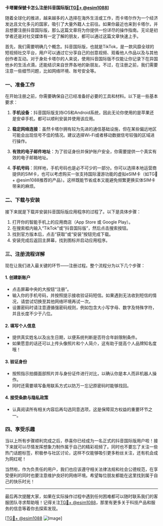 **卡塔爾保號卡怎么注册抖音国际版[[TG💪+ @esim1088](https://t.me/s/esim1088)]**

随着全球化的推进，越来越多的人选择在海外生活或工作，而卡塔尔作为一个经济发达且文化多元的国家，吸引了大量外籍人士前往。如果你最近也来到卡塔尔，并且想要注册抖音国际版，那么这篇文章将为你提供一份详尽的操作指南。无论是初学者还是对社交媒体有一定了解的朋友，都可以通过这篇文章快速上手。

首先，我们需要明确几个概念。抖音国际版，也就是TikTok，是一款风靡全球的短视频社交平台，用户可以通过它分享自己的创意视频、观看他人作品以及与其他创作者互动。对于身处卡塔尔的人来说，使用抖音国际版不仅能让你记录下在异国他乡的生活点滴，还能结识来自世界各地的新朋友。不过，在注册之前，我们需要注意一些细节问题，比如网络环境、账号安全等。

### 一、准备工作

在开始注册之前，你需要确保自己已经准备好必要的工具和材料。以下是一些基本要求：

1. **手机设备**：抖音国际版支持iOS和Android系统，因此无论你使用的是苹果还是安卓手机，都可以顺利安装并使用该应用。
   
2. **稳定网络连接**：虽然卡塔尔拥有较为先进的通信基础设施，但在某些偏远地区可能会出现信号不佳的情况。建议选择Wi-Fi或者移动数据信号较强的区域进行操作。

3. **有效的电子邮件地址**：为了验证身份并保护账户安全，你需要提供一个真实有效的电子邮箱地址。

4. **手机号码**：同样地，手机号码也是必不可少的一部分。你可以选择本地运营商提供的SIM卡，也可以考虑购买一张支持国际漫游功能的虚拟eSIM卡（如TG💪+ @esim1088推荐的产品）。这样既能节省成本又能避免频繁更换实体SIM卡带来的麻烦。

### 二、下载与安装

接下来就是下载并安装抖音国际版应用程序的过程了。以下是具体步骤：

1. 打开你的智能手机上的应用商店（App Store 或 Google Play）。
2. 在搜索框内输入“TikTok”或“抖音国际版”，然后点击搜索按钮。
3. 找到官方版本后，点击“获取”或“安装”按钮完成下载。
4. 安装完成后返回主屏幕，找到图标并启动应用程序。

### 三、注册流程详解

现在让我们进入最关键的环节——注册过程。整个流程分为以下几个步骤：

#### 1. 创建新账户
- 点击屏幕中央的大按钮“注册”。
- 输入你的手机号码，并按照提示接收验证码短信。如果遇到无法收到短信的情况，请尝试切换至其他网络环境再试一次。
- 设置密码时请注意遵循强密码规则，例如包含大小写字母、数字及特殊字符，并且长度不少于八位。

#### 2. 填写个人信息
- 提供真实姓名以及出生日期，以便系统判断是否符合年龄限制条件。
- 如果愿意的话还可以上传头像照片和个人简介，这有助于提高个人品牌知名度哦！

#### 3. 验证身份
- 按照指示拍摄面部照片并与身份证件进行对比，以确认你是本人而非机器人操作。
- 同时还需要填写备用联系方式以防万一忘记原密码时能够找回。

#### 4. 接受条款与隐私政策
- 认真阅读所有相关内容后再勾选同意选项，这是保障双方权益的重要环节之一。

### 四、享受乐趣
当以上所有步骤顺利完成之后，恭喜你已经成为一名正式的抖音国际版用户啦！接下来就可以尽情发挥想象力制作属于自己的精彩视频了。同时也不要忘了关注一些热门话题标签，积极参与社区讨论，这样不仅能够吸引更多粉丝关注，还有机会成为网红呢！

当然啦，作为负责任的用户，我们也应该遵守相关法律法规和社会公德规范，在享受便利的同时也要注意维护良好的网络环境。希望每位朋友都能在这里找到属于自己的快乐时光！

---

最后再次提醒大家，如果在实际操作过程中遇到任何困难都可以随时联系我们的客服团队寻求帮助哦！记得关注[TG💪+ @esim1088](https://t.me/s/esim1088)，那里有更多关于科技产品和服务的信息等着你去探索发现。

[[TG💪+ @esim1088](https://t.me/s/esim1088) ![Image](https://i.postimg.cc/4NQfJmqS/Snipaste-2025-05-13-00-14-12.png)]